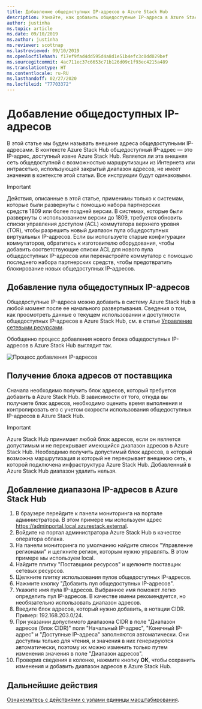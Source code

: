 ```yaml
---
title: Добавление общедоступных IP-адресов в Azure Stack Hub
description: Узнайте, как добавить общедоступные IP-адреса в Azure Stack Hub.
author: justinha
ms.topic: article
ms.date: 09/10/2019
ms.author: justinha
ms.reviewer: scottnap
ms.lastreviewed: 09/10/2019
ms.openlocfilehash: f17ef9fad4dd595d4a8d1e51b4efc3c0dd029bef
ms.sourcegitcommit: 4ac711ec37c6653c71b126d09c1f93ec4215a489
ms.translationtype: HT
ms.contentlocale: ru-RU
ms.lasthandoff: 02/27/2020
ms.locfileid: "77703372"
---
```

# <a name="add-public-ip-addresses"></a>Добавление общедоступных IP-адресов

В этой статье мы будем называть внешние адреса общедоступными IP-адресами. В контексте Azure Stack Hub общедоступный IP-адрес — это IP-адрес, доступный извне Azure Stack Hub. Является ли эта внешняя сеть общедоступной с возможностью маршрутизации из Интернета или интрасетью, использующей закрытый диапазон адресов, не имеет значения в контексте этой статьи. Все инструкции будут одинаковыми.

> [!IMPORTANT]
> Действия, описанные в этой статье, применимы только к системам, которые были развернуты с помощью набора партнерских средств 1809 или более поздней версии. В системах, которые были развернуты с использованием версии до 1809, требуется обновить списки управления доступом (ACL) коммутатора верхнего уровня (TOR), чтобы разрешить новый диапазон пула общедоступных виртуальных IP-адресов. Если вы используете старые конфигурации коммутаторов, обратитесь к изготовителю оборудования, чтобы добавить соответствующие списки ACL для нового пула общедоступных IP-адресов или перенастройте коммутатор с помощью последнего набора партнерских средств, чтобы предотвратить блокирование новых общедоступных IP-адресов.

## <a name="add-a-public-ip-address-pool"></a>Добавление пула общедоступных IP-адресов
Общедоступные IP-адреса можно добавить в систему Azure Stack Hub в любой момент после ее начального развертывания. Сведения о том, как просмотреть данные о текущем использовании и доступности общедоступных IP-адресов в Azure Stack Hub, см. в статье [Управление сетевыми ресурсами](azure-stack-viewing-public-ip-address-consumption.md).

Обобщенно процесс добавления нового блока общедоступных IP-адресов в Azure Stack Hub выглядит так.

 ![Процесс добавления IP-адресов](media/azure-stack-add-ips/flow.PNG)

## <a name="obtain-the-address-block-from-your-provider"></a>Получение блока адресов от поставщика
Сначала необходимо получить блок адресов, который требуется добавить в Azure Stack Hub. В зависимости от того, откуда вы получаете блок адресов, необходимо оценить время выполнения и контролировать его с учетом скорости использования общедоступных IP-адресов в Azure Stack Hub.

> [!IMPORTANT]
> Azure Stack Hub принимает любой блок адресов, если он является допустимым и не перекрывает имеющийся диапазон адресов в Azure Stack Hub. Необходимо получить допустимый блок адресов, в который возможна маршрутизация и который не перекрывает внешнюю сеть, к которой подключена инфраструктура Azure Stack Hub. Добавленный в Azure Stack Hub диапазон удалить нельзя.

## <a name="add-the-ip-address-range-to-azure-stack-hub"></a>Добавление диапазона IP-адресов в Azure Stack Hub

1. В браузере перейдите к панели мониторинга на портале администратора. В этом примере мы используем адрес https://adminportal.local.azurestack.external.
2. Войдите на портал администратора Azure Stack Hub в качестве оператора облака.
3. На панели мониторинга по умолчанию найдите список "Управление регионами" и щелкните регион, которым нужно управлять. В этом примере мы используем local.
4. Найдите плитку "Поставщики ресурсов" и щелкните поставщик сетевых ресурсов.
5. Щелкните плитку использования пулов общедоступных IP-адресов.
6. Нажмите кнопку "Добавить пул общедоступных IP-адресов".
7. Укажите имя пула IP-адресов. Выбранное имя поможет легко определить пул IP-адресов. В качестве имени рекомендуется, но необязательно использовать диапазон адресов.
8. Введите блок адресов, который нужно добавить, в нотации CIDR. Пример: 192.168.203.0/24.
9. При указании допустимого диапазона CIDR в поле "Диапазон адресов (блок CIDR)" поля "Начальный IP-адрес", "Конечный IP-адрес" и "Доступные IP-адреса" заполняются автоматически. Они доступны только для чтения, и значения в них генерируются автоматически, поэтому их можно изменить только путем изменения значения в поле "Диапазон адресов".
10. Проверив сведения в колонке, нажмите кнопку **ОК**, чтобы сохранить изменения и добавить диапазон адресов в Azure Stack Hub.


## <a name="next-steps"></a>Дальнейшие действия 
[Ознакомьтесь с действиями с узлами единицы масштабирования](azure-stack-node-actions.md).
